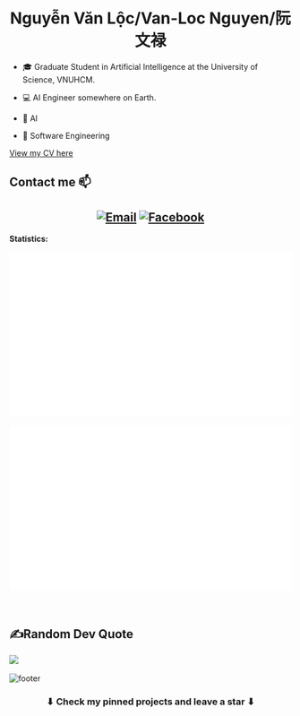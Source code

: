 <h1 align="center">Nguyễn Văn Lộc/Van-Loc Nguyen/阮文禄 </h1>

<div>



- :mortar_board: Graduate Student in Artificial Intelligence at the University of Science, VNUHCM.
- :computer: AI Engineer somewhere on Earth.

- :blue_book: AI 
- :blue_book: Software Engineering 
  
[View my CV here](https://nguyenvanloc.com/CV.pdf)

## Contact me :mailbox:  
	
<center>

[![Email](https://img.shields.io/badge/Gmail-D14836?style=for-the-badge&logo=gmail&logoColor=white)](https://mailhide.io/e/MwZFxK1o)
[![Facebook](https://img.shields.io/badge/Facebook-%231877F2.svg?style=for-the-badge&logo=Facebook&logoColor=white)](https://www.facebook.com/vanlocO19180802/)	
---

</center>	

</div>

**Statistics:**  
<p align="center">
  <img src="https://github.com/vanloc1808/github-stats/blob/master/generated/overview.svg" alt="Stats1" style="display:inline-block;">

<!--
<a href="https://git.io/streak-stats"><img src="https://streak-stats.demolab.com?user=vanloc1808&theme=transparent&hide_border=true" alt="GitHub Streak" /></a>
-->

<!-- <p align="center">
  <img src="https://github-readme-streak-stats.herokuapp.com/?user=vanloc1808&theme=synthwave&hide_border=false" alt="Stats">  
</p> -->
<p align="center">
  <img src="https://github.com/vanloc1808/github-stats/blob/master/generated/languages.svg" alt="Stats1" style="display:inline-block;">
</p>

<br>

## ✍️Random Dev Quote
![](https://quotes-github-readme.vercel.app/api?type=horizontal&theme=gruvbox)

![footer](https://capsule-render.vercel.app/api?type=wave&&&&color=0:ff66cc,100:3399ff&height=130&section=footer)

<h3 align="center">
	⬇ Check my pinned projects and leave a star ⬇
</h3>
